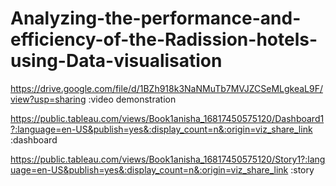 # Analyzing-the-performance-and-efficiency-of-the-Radission-hotels-using-Data-visualisation

https://drive.google.com/file/d/1BZh918k3NaNMuTb7MVJZCSeMLgkeaL9F/view?usp=sharing :video demonstration

https://public.tableau.com/views/Book1anisha_16817450575120/Dashboard1?:language=en-US&publish=yes&:display_count=n&:origin=viz_share_link :dashboard

https://public.tableau.com/views/Book1anisha_16817450575120/Story1?:language=en-US&publish=yes&:display_count=n&:origin=viz_share_link :story
